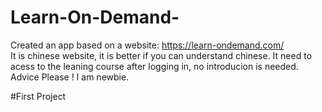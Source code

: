# Learn-On-Demand-
Created an app based on a website: https://learn-ondemand.com/     
It is chinese website, it is better if you can understand chinese. 
It need to acess to the leaning course after logging in, no introducion is needed.
Advice Please ! I am newbie.

#First Project
